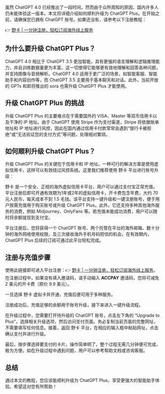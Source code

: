 虽然 ChatGPT 4.0 已经推出了一段时间，然而由于众所周知的原因，国内许多人仍未能体验这一版本。本文将详细介绍如何顺利升级为 ChatGPT Plus。在开始之前，请确保您已拥有 ChatGPT 账号。如果还没有，请参考以下注册教程：

👉 [野卡 | 一分钟注册，轻松订阅海外线上服务](https://bit.ly/bewildcard)

## 为什么要升级 ChatGPT Plus？

ChatGPT 4.0 相比于 ChatGPT 3.5 更加智能，具有更强的语言理解和逻辑推理能力，并且训练数据量更为丰富。这一切使得它能够更有效地理解和回答各种问题，并支持图像与音频解析。ChatGPT 4.0 适用于更广泛的场景，如智能客服、智能助手和内容创作等，而 ChatGPT 3.5 主要用于基本聊天和对话。此外，当前开放的 GPTs 和即将推出的 sora 也需升级 ChatGPT Plus 才能使用。

## 升级 ChatGPT Plus 的挑战

升级 ChatGPT Plus 的主要难点在于需要国外的 VISA、Master 等双币信用卡以及干净的 IP 地址。由于 ChatGPT 使用 Stripe 作为支付渠道，Stripe 将依据账单地址和 IP 地址进行风控，因此在国内通过信用卡付款常常会遇到“银行卡被拒绝”或“无法验证您的支付方式”等问题，处理相对繁琐。

## 如何顺利升级 ChatGPT Plus？

升级 ChatGPT Plus 的关键在于信用卡和 IP 地址。一种可行的解决方案是使用虚拟信用卡，这样可以有效绕过风控系统。这里我们推荐使用 野卡 平台进行账号升级：

野卡 是一个安全、正规的海外虚拟信用卡平台，用户可以通过支付宝正常充值。平台注册后即可开通有效期为1年或2年的虚拟信用卡，开卡费包含年费，大约 70 元人民币，每天成本不到 1.5 毛钱。该平台支持一键升级和一键注册账号，便于用户按需充值用于购买账号或升级 ChatGPT Plus。此外，它还支持多种其他海外服务的消费，例如 Midjourney、OnlyFans 等。若充值未能成功消费，用户可以随时将余额提现到支付宝。

平台注册后，您将获得一个 ChatGPT 账号、两个托管在平台的海外邮箱、数十分钟的海外网络使用权限，及三次接收海外手机号码短信的机会。在有效期内，ChatGPT Plus 后续的订阅可通过此平台轻松完成。

## 注册与充值步骤

使用此链接即可进入平台注册：👉 [野卡 | 一分钟注册，轻松订阅海外线上服务](https://bit.ly/bewildcard)。在注册过程中，如果没有填入邀请码，请手动输入 **ACCPAY** 邀请码，您将可减免 2 美元的开卡费（原价 9.9 美元）。

一旦选择 野卡 虚拟卡并开通，充值后便可用于多种服务。

注册成功后，充值足够的余额用于账号升级，接下来进入一键升级流程。

在升级过程中，您需要打开待升级的 ChatGPT 账号，点击左下角的 “Upgrade to Plus”，选择相关升级选项，然后访问支付页面。务必复制当前页面的完整网址，不需要填写任何信息。接着，返回 野卡 平台，在相应的输入框中粘贴网址，点击确认支付并进行升级。

最后，按步骤选择要支付的卡片，操作简单明了，整个过程无需几分钟便可完成，极为方便。如在升级过程中遇到问题，用户可以参考帮助文档或咨询客服。

## 总结

通过本文的教程，您应该能顺利升级为 ChatGPT Plus，享受更强大的智能助手体验。希望这对您有所帮助！